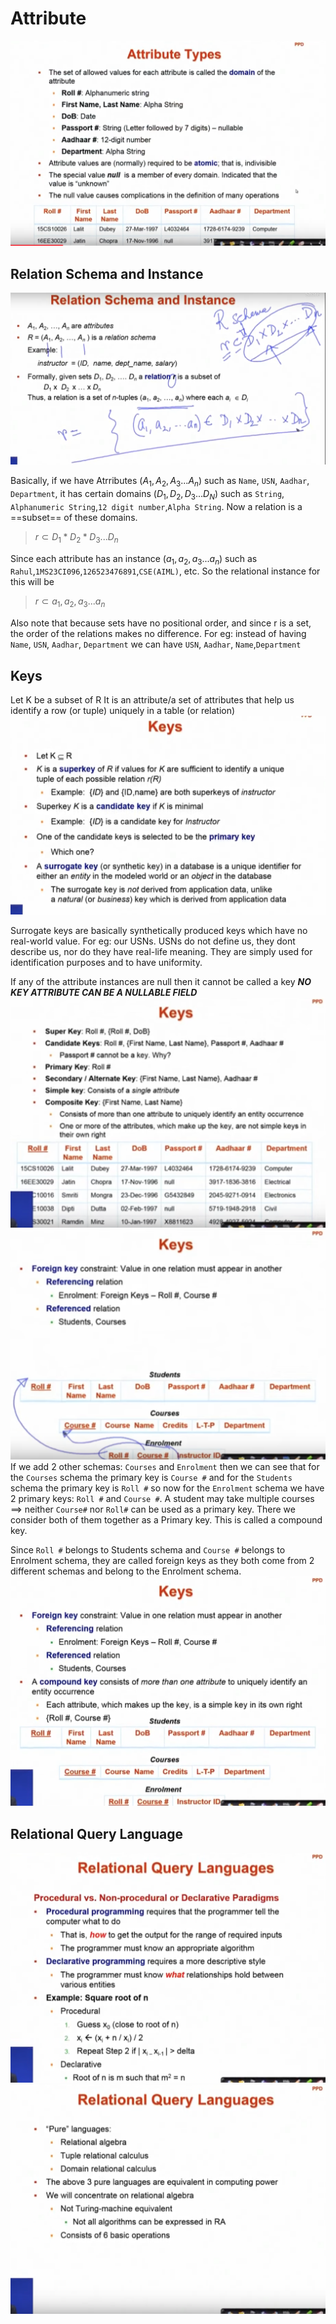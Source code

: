 # Attribute

![](assets/Pasted%20image%2020240730204245.png)

## Relation Schema and Instance
![](assets/Pasted%20image%2020240730205559.png)

Basically, if we have Atrributes $(A_1,A_2,A_3...A_n)$ such as `Name`, `USN`, `Aadhar`, `Department`, it has certain domains ($D_1,D_2,D_3... D_N$) such as `String`, `Alphanumeric String`,`12 digit number`,`Alpha String`.
Now a relation is a ==subset== of these domains.
> $r \subset {D_1*D_2*D_3... D_n}$

Since each attribute has an instance ($a_1,a_2,a_3...a_n$) such as `Rahul`,`1MS23CI096`,`126523476891`,`CSE(AIML)`, etc.
So the relational instance for this will be 
> $r \subset a_1,a_2,a_3... a_n$

Also note that because sets have no positional order, and since r is a set, the order of the relations makes no difference.
For eg: instead of having `Name`, `USN`, `Aadhar`, `Department` we can have  `USN`, `Aadhar`, `Name`,`Department`

## Keys
Let K be a subset of R
It is an attribute/a set of attributes that help us identify a row (or tuple) uniquely in a table (or relation)
![](assets/Pasted%20image%2020240730213645.png)

Surrogate keys are basically synthetically produced keys which have no real-world value. For eg: our USNs. USNs do not define us, they dont describe us, nor do they have real-life meaning. They are simply used for identification purposes and to have uniformity. 

If any of the attribute instances are null then it cannot be called a key
__*NO KEY ATTRIBUTE CAN BE A NULLABLE FIELD*__
![](assets/Pasted%20image%2020240804192201.png)
![](assets/Pasted%20image%2020240804192652.png)
If we add 2 other schemas: `Courses` and `Enrolment` then we can see that for the `Courses` schema the primary key is `Course #` and for the `Students` schema the primary key is `Roll #` so now for the `Enrolment` schema we have 2 primary keys: `Roll #` and `Course #`. 
A student may take multiple courses $\implies$ neither `Course#` nor `Roll#` can be used as a primary key. There we consider both of them together as a Primary key. This is called a compound key.

Since `Roll #` belongs to Students schema and `Course #` belongs to Enrolment schema, they are called foreign keys as they both come from 2 different schemas and belong to the Enrolment schema. 
![](assets/Pasted%20image%2020240804195914.png)


## Relational Query Language
![](assets/Pasted%20image%2020240804200638.png)
![](assets/Pasted%20image%2020240804200711.png)
